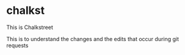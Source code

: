 # chalkst
This is Chalkstreet

This is to understand the changes and the edits that occur during git requests
